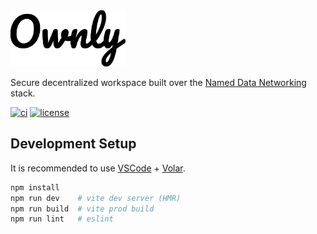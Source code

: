 <img height=90 src="./src/assets/logo.svg" alt="Ownly" />

Secure decentralized workspace built over the [Named Data Networking](https://named-data.net) stack.

[![ci](https://github.com/pulsejet/ownly/actions/workflows/ci.yml/badge.svg)](https://github.com/pulsejet/ownly/actions/workflows/ci.yml)
[![license](https://img.shields.io/badge/license-MIT-blue)](./LICENSE)

## Development Setup

It is recommended to use [VSCode](https://code.visualstudio.com/) + [Volar](https://marketplace.visualstudio.com/items?itemName=Vue.volar).

```sh
npm install
npm run dev    # vite dev server (HMR)
npm run build  # vite prod build
npm run lint   # eslint
```
